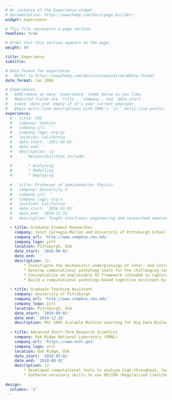 ```yaml
---
# An instance of the Experience widget.
# Documentation: https://wowchemy.com/docs/page-builder/
widget: experience

# This file represents a page section.
headless: true

# Order that this section appears on the page.
weight: 40

title: Experience
subtitle:

# Date format for experience
#   Refer to https://wowchemy.com/docs/customization/#date-format
date_format: Jan 2006

# Experiences.
#   Add/remove as many `experience` items below as you like.
#   Required fields are `title`, `company`, and `date_start`.
#   Leave `date_end` empty if it's your current employer.
#   Begin multi-line descriptions with YAML's `|2-` multi-line prefix.
experience:
  # - title: CEO
  #   company: GenCoin
  #   company_url: ''
  #   company_logo: org-gc
  #   location: California
  #   date_start: '2021-01-01'
  #   date_end: ''
  #   description: |2-
  #       Responsibilities include:
        
  #       * Analysing
  #       * Modelling
  #       * Deploying
        
  # - title: Professor of Semiconductor Physics
  #   company: University X
  #   company_url: ''
  #   company_logo: org-x
  #   location: California
  #   date_start: '2016-01-01'
  #   date_end: '2020-12-31'
  #   description: Taught electronic engineering and researched semiconductor physics.

  - title: Graduate Student Researcher 
    company: Joint Carnegie-Mellon and University of Pittsburgh School of Medicine 
    company_url: 'http://www.compbio.cmu.edu'
    company_logo: pitt
    location: Pittsburgh, USA
    date_start: '2018-08-01'
    date_end: ''
    description: |2-
        * Investigate the mechanistic underpinnings of inter- and intra-class diagnostic variability in histopathology images and spatial intratumoral heterogeneity in multiplex image data
        * Develop computational pathology tools for the challenging task of correctly classifying sub-categories present within the diagnostic spectrum of breast lesions
        * Conceptualize an explainable AI framework intended to capture the visual diagnostic thinking of the pathologists
        * Build a computational pathology-based cognitive assistant by demonstrating perceptual and planning components which are useful in bringing the above technologies to everyday pathology practice 
  
  - title: Graduate Teaching Assistant 
    company: University of Pittsburgh 
    company_url: 'http://www.compbio.cmu.edu'
    company_logo: pitt
    location: Pittsburgh, USA
    date_start: '2019-09-01'
    date_end: '2019-12-15'
    description: MSC 2065 Scalable Machine Learning for Big Data Biology
  
  - title: Advanced Short-Term Research Scientist
    company: Oak Ridge National Laboratory (ORNL)
    company_url: 'https://www.ornl.gov'
    company_logo: ornl
    location: Oak Ridge, USA
    date_start: '2018-05-01'
    date_end: '2018-08-01'
    description: |2-
        * Developed computational tools to analyze high-throughput, low-resolution Cryo-Electron Microscopy images for betagalactosidase, a bacterial enzyme
        * Gathered necessary skills to use RELION (Regularized Likelihood Optimization) software that uses Bayesian statistics to reconstruct three-dimensional representation of biomolecules to near atomic resolution from two-dimensional micrographs data obtained by taking snapshots of macromolecule in different orientations
        
design:
  columns: '2'
---
```

